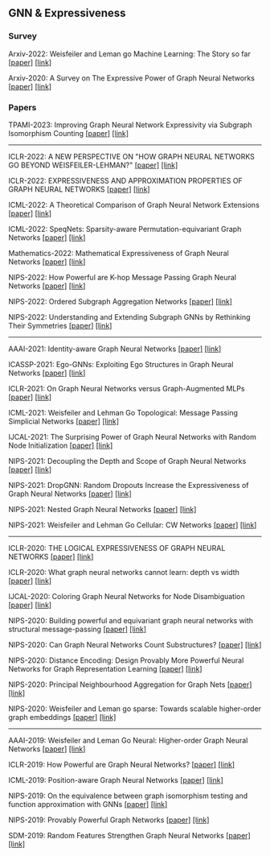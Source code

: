 ## GNN & Expressiveness


### Survey

Arxiv-2022: Weisfeiler and Leman go Machine Learning: The Story so far [[paper]](./papers/2112.09992.pdf) [[link]](https://arxiv.org/abs/2112.09992)


Arxiv-2020: A Survey on The Expressive Power of Graph Neural Networks [[paper]](./papers/2003.04078.pdf) [[link]](https://arxiv.org/abs/2003.04078)


### Papers


TPAMI-2023: Improving Graph Neural Network Expressivity via Subgraph Isomorphism Counting [[paper]](./papers/2006.09252.pdf) [[link]](https://www.computer.org/csdl/journal/tp/2023/01/09721082/1BfU4VBkj8Q)


---


ICLR-2022: A NEW PERSPECTIVE ON "HOW GRAPH NEURAL NETWORKS GO BEYOND WEISFEILER-LEHMAN?" [[paper]](./papers/4320_a_new_perspective_on_how_graph.pdf) [[link]](https://iclr.cc/virtual/2022/oral/6437)


ICLR-2022: EXPRESSIVENESS AND APPROXIMATION PROPERTIES OF GRAPH NEURAL NETWORKS [[paper]](./papers/2877_expressiveness_and_approximati.pdf) [[link]](https://arxiv.org/abs/2204.04661)


ICML-2022: A Theoretical Comparison of Graph Neural Network Extensions [[paper]](./papers/papp22a.pdf) [[link]](https://arxiv.org/abs/2201.12884)


ICML-2022: SpeqNets: Sparsity-aware Permutation-equivariant Graph Networks [[paper]](./papers/2203.13913.pdf) [[link]](https://arxiv.org/abs/2203.13913)


Mathematics-2022: Mathematical Expressiveness of Graph Neural Networks [[paper]](./papers/mathematics-10-04770.pdf) [[link]](https://www.mdpi.com/2227-7390/10/24/4770)


NIPS-2022: How Powerful are K-hop Message Passing Graph Neural Networks [[paper]](./papers/2205.13328.pdf) [[link]](https://arxiv.org/abs/2205.13328)


NIPS-2022: Ordered Subgraph Aggregation Networks [[paper]](./papers/2206.11168.pdf) [[link]](https://arxiv.org/abs/2206.11168)


NIPS-2022: Understanding and Extending Subgraph GNNs by Rethinking Their Symmetries [[paper]](./papers/2206.11140.pdf) [[link]](https://arxiv.org/abs/2206.11140)


---


AAAI-2021: Identity-aware Graph Neural Networks [[paper]](./papers/2101.10320.pdf) [[link]](https://arxiv.org/abs/2101.10320)


ICASSP-2021: Ego-GNNs: Exploiting Ego Structures in Graph Neural Networks [[paper]](./papers/2107.10957.pdf) [[link]](https://arxiv.org/abs/2107.10957)


ICLR-2021: On Graph Neural Networks versus Graph-Augmented MLPs [[paper]](./papers/2010.15116.pdf) [[link]](https://arxiv.org/abs/2010.15116)


ICML-2021: Weisfeiler and Lehman Go Topological: Message Passing Simplicial Networks [[paper]](./papers/2103.03212.pdf) [[link]](https://arxiv.org/abs/2103.03212)


IJCAL-2021: The Surprising Power of Graph Neural Networks with Random Node Initialization [[paper]](./papers/2010.01179.pdf) [[link]](https://arxiv.org/abs/2010.01179)


NIPS-2021: Decoupling the Depth and Scope of Graph Neural Networks [[paper]](./papers/2201.07858.pdf) [[link]](https://arxiv.org/abs/2201.07858)


NIPS-2021: DropGNN: Random Dropouts Increase the Expressiveness of Graph Neural Networks [[paper]](./papers/2111.06283.pdf) [[link]](https://arxiv.org/abs/2111.06283)


NIPS-2021: Nested Graph Neural Networks [[paper]](./papers/2110.13197.pdf) [[link]](https://arxiv.org/abs/2110.13197)


NIPS-2021: Weisfeiler and Lehman Go Cellular: CW Networks [[paper]](./papers/2106.12575.pdf) [[link]](https://arxiv.org/abs/2106.12575)


---


ICLR-2020: THE LOGICAL EXPRESSIVENESS OF GRAPH NEURAL NETWORKS [[paper]](./papers/1028_the_logical_expressiveness_of_.pdf) [[link]](https://openreview.net/forum?id=r1lZ7AEKvB)


ICLR-2020: What graph neural networks cannot learn: depth vs width [[paper]](./papers/1907.03199.pdf) [[link]](https://arxiv.org/abs/1907.03199)


IJCAL-2020: Coloring Graph Neural Networks for Node Disambiguation [[paper]](./papers/0294.pdf) [[link]](https://arxiv.org/abs/1912.06058)


NIPS-2020: Building powerful and equivariant graph neural networks with structural message-passing [[paper]](./papers/2006.15107.pdf) [[link]](https://arxiv.org/abs/2006.15107)


NIPS-2020: Can Graph Neural Networks Count Substructures? [[paper]](./papers/2002.04025.pdf) [[link]](https://arxiv.org/abs/2002.04025)


NIPS-2020: Distance Encoding: Design Provably More Powerful Neural Networks for Graph Representation Learning [[paper]](./papers/2009.00142.pdf) [[link]](https://arxiv.org/abs/2009.00142)


NIPS-2020: Principal Neighbourhood Aggregation for Graph Nets [[paper]](./papers/2004.05718.pdf) [[link]](https://arxiv.org/abs/2004.05718)


NIPS-2020: Weisfeiler and Leman go sparse: Towards scalable higher-order graph embeddings [[paper]](./papers/21904.01543.pdf) [[link]](https://arxiv.org/abs/1904.01543)


---


AAAI-2019: Weisfeiler and Leman Go Neural: Higher-order Graph Neural Networks [[paper]](./papers/1810.02244.pdf) [[link]](https://arxiv.org/abs/1810.02244)


ICLR-2019: How Powerful are Graph Neural Networks? [[paper]](./papers/1810.00826.pdf) [[link]](https://arxiv.org/abs/1810.00826)


ICML-2019: Position-aware Graph Neural Networks [[paper]](./papers/1906.04817.pdf) [[link]](https://arxiv.org/abs/1906.04817)


NIPS-2019: On the equivalence between graph isomorphism testing and function approximation with GNNs [[paper]](./papers/NeurIPS-2019-on-the-equivalence-between-graph-isomorphism-testing-and-function-approximation-with-gnns-Paper.pdf) [[link]](https://arxiv.org/abs/1905.12560)


NIPS-2019: Provably Powerful Graph Networks [[paper]](./papers/1905.11136.pdf) [[link]](https://arxiv.org/abs/1905.11136)


SDM-2019: Random Features Strengthen Graph Neural Networks [[paper]](./papers/2002.03155.pdf) [[link]](https://arxiv.org/abs/2002.03155)


